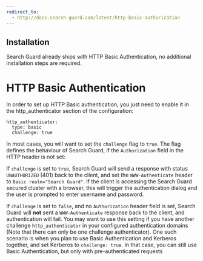 ```yaml
---
redirect_to:
  - http://docs.search-guard.com/latest/http-basic-authorization
---
```


<!---
Copryight 2016 floragunn GmbH
-->

## Installation

Search Guard already ships with HTTP Basic Authentication, no additional installation steps are required.

# HTTP Basic Authentication

In order to set up HTTP Basic authentication, you just need to enable it in the http_authenticator section of the configuration:

```
http_authenticator:
  type: basic
  challenge: true
```

In most cases, you will want to set the `challenge` flag to `true`. The flag defines the behaviour of Search Guard, if the `Authorization` field in the HTTP header is not set:

If `challenge` is set to `true`, Search Guard will send a response with status `UNAUTHORIZED` (401) back to the client, and set the `WWW-Authenticate` header to `Basic realm="Search Guard"`. If the client is accessing the Search Guard secured cluster with a browser, this will trigger the authentication dialog and the user is prompted to enter username and password.

If `challenge` is set to `false`, and no `Authorization` header field is set, Search Guard will **not** sent a `WWW-Authenticate` response back to the client, and authentication will fail. You may want to use this setting if you have another challenge `http_authenticator` in your configured authentication domains (Note that there can only be one challenge authenticator).  One such scenario is when you plan to use Basic Authentication and Kerberos together, and set Kerberos to `challenge: true`. In that case, you can still use Basic Authentication, but only with pre-authenticated requests